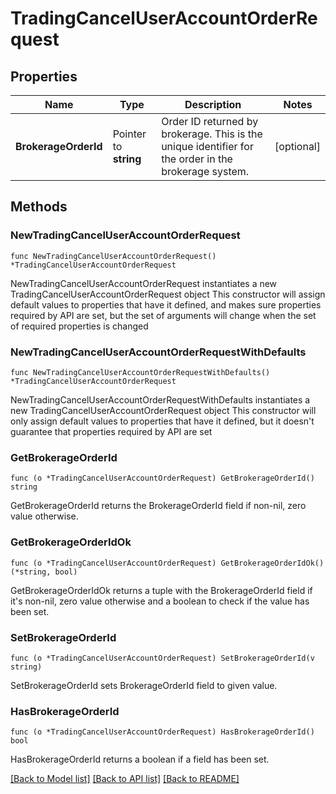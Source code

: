 # TradingCancelUserAccountOrderRequest

## Properties

Name | Type | Description | Notes
------------ | ------------- | ------------- | -------------
**BrokerageOrderId** | Pointer to **string** | Order ID returned by brokerage. This is the unique identifier for the order in the brokerage system. | [optional] 

## Methods

### NewTradingCancelUserAccountOrderRequest

`func NewTradingCancelUserAccountOrderRequest() *TradingCancelUserAccountOrderRequest`

NewTradingCancelUserAccountOrderRequest instantiates a new TradingCancelUserAccountOrderRequest object
This constructor will assign default values to properties that have it defined,
and makes sure properties required by API are set, but the set of arguments
will change when the set of required properties is changed

### NewTradingCancelUserAccountOrderRequestWithDefaults

`func NewTradingCancelUserAccountOrderRequestWithDefaults() *TradingCancelUserAccountOrderRequest`

NewTradingCancelUserAccountOrderRequestWithDefaults instantiates a new TradingCancelUserAccountOrderRequest object
This constructor will only assign default values to properties that have it defined,
but it doesn't guarantee that properties required by API are set

### GetBrokerageOrderId

`func (o *TradingCancelUserAccountOrderRequest) GetBrokerageOrderId() string`

GetBrokerageOrderId returns the BrokerageOrderId field if non-nil, zero value otherwise.

### GetBrokerageOrderIdOk

`func (o *TradingCancelUserAccountOrderRequest) GetBrokerageOrderIdOk() (*string, bool)`

GetBrokerageOrderIdOk returns a tuple with the BrokerageOrderId field if it's non-nil, zero value otherwise
and a boolean to check if the value has been set.

### SetBrokerageOrderId

`func (o *TradingCancelUserAccountOrderRequest) SetBrokerageOrderId(v string)`

SetBrokerageOrderId sets BrokerageOrderId field to given value.

### HasBrokerageOrderId

`func (o *TradingCancelUserAccountOrderRequest) HasBrokerageOrderId() bool`

HasBrokerageOrderId returns a boolean if a field has been set.


[[Back to Model list]](../README.md#documentation-for-models) [[Back to API list]](../README.md#documentation-for-api-endpoints) [[Back to README]](../README.md)


